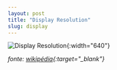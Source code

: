 ```yaml
---
layout: post
title: "Display Resolution"
slug: display
---
```


![Display Resolution](http://upload.wikimedia.org/wikipedia/en/0/0c/Vector_Video_Standards8.svg){:width="640"}

*fonte: [wikipédia](http://upload.wikimedia.org/wikipedia/en/0/0c/Vector_Video_Standards8.svg){:target="_blank"}*
